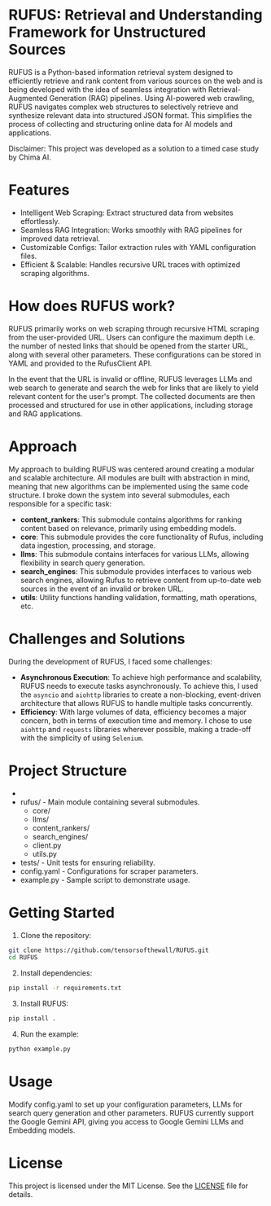 # RUFUS: Retrieval and Understanding Framework for Unstructured Sources

RUFUS is a Python-based information retrieval system  designed to efficiently retrieve and rank content from various sources on the web and is being developed with the idea of seamless integration with Retrieval-Augmented Generation (RAG) pipelines. Using AI-powered web crawling, RUFUS navigates complex web structures to selectively retrieve and synthesize relevant data into structured JSON format.  This simplifies the process of collecting and structuring online data for AI models and applications.

Disclaimer: This project was developed as a solution to a timed case study by Chima AI.

# Features

- Intelligent Web Scraping: Extract structured data from websites effortlessly.
- Seamless RAG Integration: Works smoothly with RAG pipelines for improved data retrieval.
- Customizable Configs: Tailor extraction rules with YAML configuration files.
- Efficient & Scalable: Handles recursive URL traces with optimized scraping algorithms.

# How does RUFUS work?
RUFUS primarily works on web scraping through recursive HTML scraping from the user-provided URL. Users can configure the maximum depth i.e. the number of nested links that should be opened from the starter URL, along with several other parameters. These configurations can be stored in YAML and provided to the RufusClient API. 

In the event that the URL is invalid or offline, RUFUS leverages LLMs and web search to generate and search the web for links that are likely to yield relevant content for the user's prompt. The collected documents are then processed and structured for use in other applications, including storage and RAG applications.

# Approach

My approach to building RUFUS was centered around creating a modular and scalable architecture. All modules are built with abstraction in mind, meaning that new algorithms can be implemented using the same code structure. I broke down the system into several submodules, each responsible for a specific task:

- **content_rankers**: This submodule contains algorithms for ranking content based on relevance, primarily using embedding models.
- **core**: This submodule provides the core functionality of Rufus, including data ingestion, processing, and storage.
- **llms**: This submodule contains interfaces for various LLMs, allowing flexibility in search query generation.
- **search_engines**: This submodule provides interfaces to various web search engines, allowing Rufus to retrieve content from up-to-date web sources in the event of an invalid or broken URL. 
- **utils**: Utility functions handling validation, formatting, math operations, etc.

# Challenges and Solutions
During the development of RUFUS, I faced some challenges:
- **Asynchronous Execution**: To achieve high performance and scalability, RUFUS needs to execute tasks asynchronously. To achieve this, I used the `asyncio` and `aiohttp` libraries to create a non-blocking, event-driven architecture that allows RUFUS to handle multiple tasks concurrently.
- **Efficiency**: With large volumes of data, efficiency becomes a major concern, both in terms of execution time and memory. I chose to use `aiohttp` and `requests` libraries wherever possible, making a trade-off with the simplicity of using `Selenium`.

# Project Structure
- 
- rufus/ - Main module containing several submodules.
    - core/
    - llms/
    - content_rankers/
    - search_engines/
    - client.py
    - utils.py
- tests/ - Unit tests for ensuring reliability.
- config.yaml - Configurations for scraper parameters.
- example.py - Sample script to demonstrate usage.

# Getting Started
1. Clone the repository:
```bash
git clone https://github.com/tensorsofthewall/RUFUS.git
cd RUFUS
```
2. Install dependencies:
```bash
pip install -r requirements.txt
```

3. Install RUFUS:
```bash
pip install .
```

4. Run the example:
```bash
python example.py
```

# Usage
Modify config.yaml to set up your configuration parameters, LLMs for search query generation and other parameters. RUFUS currently support the Google Gemini API, giving you access to Google Gemini LLMs and Embedding models.

# License
This project is licensed under the MIT License. See the [LICENSE](./LICENSE.md) file for details.